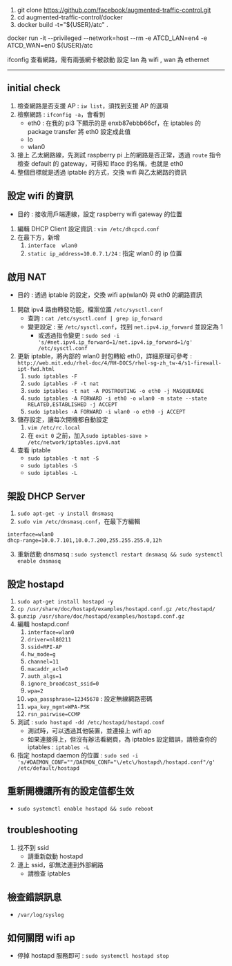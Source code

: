 1. git clone https://github.com/facebook/augmented-traffic-control.git
2. cd augmented-traffic-control/docker
3. docker build -t="${USER}/atc" .


docker run -it --privileged --network=host --rm -e ATCD_LAN=en4 -e ATCD_WAN=en0 ${USER}/atc

ifconfig 查看網路，需有兩張網卡被啟動
設定 lan 為 wifi , wan 為 ethernet


---
## initial check
1. 檢查網路是否支援 AP : `iw list`，須找到支援 AP 的選項
2. 檢察網路 : `ifconfig -a`，會看到
	- eth0 : 在我的 pi3 下顯示的是 enxb87ebbb66cf，在 iptables 的 package transfer 將 eth0 設定成此值
	- lo
	- wlan0
3. 接上 乙太網路線，先測試 raspberry pi 上的網路是否正常，透過 `route` 指令檢查 default 的 gateway，可得知 Iface 的名稱，也就是 eth0
4. 整個目標就是透過 iptable 的方式，交換 wifi 與乙太網路的資訊

## 設定 wifi 的資訊
- 目的 : 接收用戶端連線，設定 raspberry wifi gateway 的位置

1. 編輯 DHCP Client 設定資訊 : `vim /etc/dhcpcd.conf`
2. 在最下方，新增
	1. `interface  wlan0`
	2. `static ip_address=10.0.7.1/24` : 指定 wlan0 的 ip 位置
		

## 啟用 NAT
- 目的 : 透過 iptable 的設定，交換 wifi ap(wlan0) 與 eth0 的網路資訊

1. 開啟 ipv4 路由轉發功能，檔案位置 `/etc/sysctl.conf`
	- 查詢 : `cat /etc/sysctl.conf | grep ip_forward`
	- 變更設定 : 至 `/etc/sysctl.conf`，找到 `net.ipv4.ip_forward` 並設定為 1
		- 或透過指令變更 : `sudo sed -i 's/#net.ipv4.ip_forward=1/net.ipv4.ip_forward=1/g' /etc/sysctl.conf`
2. 更新 iptable，將內部的 wlan0 封包轉給 eth0，詳細原理可參考 : `http://web.mit.edu/rhel-doc/4/RH-DOCS/rhel-sg-zh_tw-4/s1-firewall-ipt-fwd.html`
	1. `sudo iptables -F`
	2. `sudo iptables -F -t nat`
	3. `sudo iptables -t nat -A POSTROUTING -o eth0 -j MASQUERADE`
	4. `sudo iptables -A FORWARD -i eth0 -o wlan0 -m state --state RELATED,ESTABLISHED -j ACCEPT`
	5. `sudo iptables -A FORWARD -i wlan0 -o eth0 -j ACCEPT`
3. 儲存設定，讓每次開機都自動設定
	1. `vim /etc/rc.local`
	2. 在 `exit 0` 之前，加入`sudo iptables-save > /etc/network/iptables.ipv4.nat`
4. 查看 iptable
	- `sudo iptables -t nat -S`
	- `sudo iptables -S`
	- `sudo iptables -L`

## 架設 DHCP Server
1. `sudo apt-get -y install dnsmasq`
2. `sudo vim /etc/dnsmasq.conf`，在最下方編輯
```
interface=wlan0
dhcp-range=10.0.7.101,10.0.7.200,255.255.255.0,12h
```
3. 重新啟動 dnsmasq : `sudo systemctl restart dnsmasq && sudo systemctl enable dnsmasq`

## 設定 hostapd

1. `sudo apt-get install hostapd -y`
2. `cp /usr/share/doc/hostapd/examples/hostapd.conf.gz /etc/hostapd/`
3. `gunzip /usr/share/doc/hostapd/examples/hostapd.conf.gz`
4. 編輯 hostapd.conf
	1. `interface=wlan0`
	2. `driver=nl80211`
	3. `ssid=RPI-AP`
	4. `hw_mode=g`
	5. `channel=11`
	6. `macaddr_acl=0`
	7. `auth_algs=1`
	8. `ignore_broadcast_ssid=0`
	9. `wpa=2`
	10. `wpa_passphrase=12345678` : 設定無線網路密碼
	11. `wpa_key_mgmt=WPA-PSK`
	13. `rsn_pairwise=CCMP`
5. 測試 : `sudo hostapd -dd /etc/hostapd/hostapd.conf`
	- 測試時，可以透過其他裝置，並連接上 wifi ap
	- 如果連接得上，但沒有辦法看網頁，為 iptables 設定錯誤，請檢查你的 iptables : `iptables -L`
6. 指定 hostapd daemon 的位置 : `sudo sed -i 's/#DAEMON_CONF=""/DAEMON_CONF="\/etc\/hostapd\/hostapd.conf"/g' /etc/default/hostapd`

## 重新開機讓所有的設定值都生效
- `sudo systemctl enable hostapd && sudo reboot`

## troubleshooting

1. 找不到 ssid
	- 請重新啟動 hostapd
2. 連上 ssid，卻無法連到外部網路
	- 請檢查 iptables

## 檢查錯誤訊息
- `/var/log/syslog`

## 如何關閉 wifi ap
- 停掉 hostapd 服務即可 : `sudo systemctl hostapd stop`